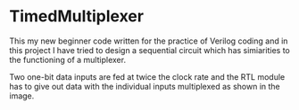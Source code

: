 # TimedMultiplexer
 This my new beginner code written for the practice of Verilog coding and in this project I have tried to design a sequential circuit which has simiarities to the functioning of a multiplexer.

  Two one-bit data inputs are fed at twice the clock rate and the RTL module has to give out data with the individual inputs multiplexed as shown in the image.
     
